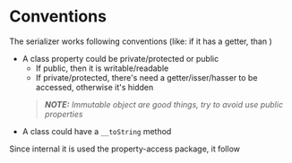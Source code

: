 # Conventions
The serializer works following conventions (like: if it has a getter, than )

* A class property could be private/protected or public
  * If public, then it is writable/readable
  * If private/protected, there's need a getter/isser/hasser to be accessed, otherwise it's hidden
  > ***NOTE:*** *Immutable object are good things, try to avoid use public properties*
*  A class could have a `__toString` method   


Since internal it is used the property-access package, it follow